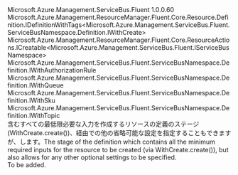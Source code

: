 <Type Name="IWithCreate" FullName="Microsoft.Azure.Management.ServiceBus.Fluent.ServiceBusNamespace.Definition.IWithCreate">
  <TypeSignature Language="C#" Value="public interface IWithCreate : Microsoft.Azure.Management.ResourceManager.Fluent.Core.Resource.Definition.IDefinitionWithTags&lt;Microsoft.Azure.Management.ServiceBus.Fluent.ServiceBusNamespace.Definition.IWithCreate&gt;, Microsoft.Azure.Management.ResourceManager.Fluent.Core.ResourceActions.ICreatable&lt;Microsoft.Azure.Management.ServiceBus.Fluent.IServiceBusNamespace&gt;, Microsoft.Azure.Management.ServiceBus.Fluent.ServiceBusNamespace.Definition.IWithAuthorizationRule, Microsoft.Azure.Management.ServiceBus.Fluent.ServiceBusNamespace.Definition.IWithQueue, Microsoft.Azure.Management.ServiceBus.Fluent.ServiceBusNamespace.Definition.IWithSku, Microsoft.Azure.Management.ServiceBus.Fluent.ServiceBusNamespace.Definition.IWithTopic" />
  <TypeSignature Language="ILAsm" Value=".class public interface auto ansi abstract IWithCreate implements class Microsoft.Azure.Management.ResourceManager.Fluent.Core.Resource.Definition.IDefinitionWithTags`1&lt;class Microsoft.Azure.Management.ServiceBus.Fluent.ServiceBusNamespace.Definition.IWithCreate&gt;, class Microsoft.Azure.Management.ResourceManager.Fluent.Core.ResourceActions.ICreatable`1&lt;class Microsoft.Azure.Management.ServiceBus.Fluent.IServiceBusNamespace&gt;, class Microsoft.Azure.Management.ResourceManager.Fluent.Core.ResourceActions.IIndexable, class Microsoft.Azure.Management.ServiceBus.Fluent.ServiceBusNamespace.Definition.IWithAuthorizationRule, class Microsoft.Azure.Management.ServiceBus.Fluent.ServiceBusNamespace.Definition.IWithQueue, class Microsoft.Azure.Management.ServiceBus.Fluent.ServiceBusNamespace.Definition.IWithSku, class Microsoft.Azure.Management.ServiceBus.Fluent.ServiceBusNamespace.Definition.IWithTopic" />
  <TypeSignature Language="DocId" Value="T:Microsoft.Azure.Management.ServiceBus.Fluent.ServiceBusNamespace.Definition.IWithCreate" />
  <TypeSignature Language="VB.NET" Value="Public Interface IWithCreate&#xA;Implements ICreatable(Of IServiceBusNamespace), IDefinitionWithTags(Of IWithCreate), IWithAuthorizationRule, IWithQueue, IWithSku, IWithTopic" />
  <TypeSignature Language="F#" Value="type IWithCreate = interface&#xA;    interface ICreatable&lt;IServiceBusNamespace&gt;&#xA;    interface IIndexable&#xA;    interface IDefinitionWithTags&lt;IWithCreate&gt;&#xA;    interface IWithSku&#xA;    interface IWithQueue&#xA;    interface IWithTopic&#xA;    interface IWithAuthorizationRule" />
  <AssemblyInfo>
    <AssemblyName>Microsoft.Azure.Management.ServiceBus.Fluent</AssemblyName>
    <AssemblyVersion>1.0.0.60</AssemblyVersion>
  </AssemblyInfo>
  <Interfaces>
    <Interface>
      <InterfaceName>Microsoft.Azure.Management.ResourceManager.Fluent.Core.Resource.Definition.IDefinitionWithTags&lt;Microsoft.Azure.Management.ServiceBus.Fluent.ServiceBusNamespace.Definition.IWithCreate&gt;</InterfaceName>
    </Interface>
    <Interface>
      <InterfaceName>Microsoft.Azure.Management.ResourceManager.Fluent.Core.ResourceActions.ICreatable&lt;Microsoft.Azure.Management.ServiceBus.Fluent.IServiceBusNamespace&gt;</InterfaceName>
    </Interface>
    <Interface>
      <InterfaceName>Microsoft.Azure.Management.ServiceBus.Fluent.ServiceBusNamespace.Definition.IWithAuthorizationRule</InterfaceName>
    </Interface>
    <Interface>
      <InterfaceName>Microsoft.Azure.Management.ServiceBus.Fluent.ServiceBusNamespace.Definition.IWithQueue</InterfaceName>
    </Interface>
    <Interface>
      <InterfaceName>Microsoft.Azure.Management.ServiceBus.Fluent.ServiceBusNamespace.Definition.IWithSku</InterfaceName>
    </Interface>
    <Interface>
      <InterfaceName>Microsoft.Azure.Management.ServiceBus.Fluent.ServiceBusNamespace.Definition.IWithTopic</InterfaceName>
    </Interface>
  </Interfaces>
  <Docs>
    <summary>
            <span data-ttu-id="42de8-101">含むすべての最低限必要な入力を作成するリソースの定義のステージ (WithCreate.create())、経由での他の省略可能な設定を指定することもできますが、します。</span><span class="sxs-lookup"><span data-stu-id="42de8-101">The stage of the definition which contains all the minimum required inputs for the resource to be created (via  WithCreate.create()), but also allows for any other optional settings to be specified.</span></span>
            </summary>
    <remarks>To be added.</remarks>
  </Docs>
  <Members />
</Type>